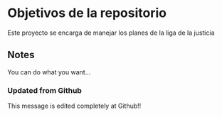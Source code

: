 # Objetivos de la repositorio

Este proyecto se encarga de manejar los planes de la liga de la justicia


## Notes
You can do what you want...

### Updated from Github
This message is edited completely at Github!!
